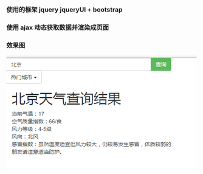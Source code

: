 
### 使用的框架 jquery jqueryUI + bootstrap 
### 使用 ajax 动态获取数据并渲染成页面

### 效果图

![images](https://github.com/ximenqiaobei/urbanweather/blob/master/%E6%95%88%E6%9E%9C%E5%9B%BE.png)
